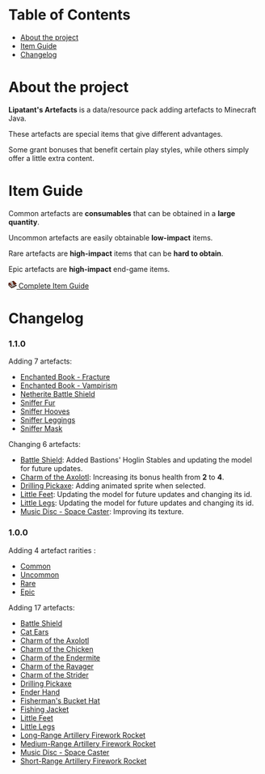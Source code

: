 # Table of Contents

<ul>
    <li><a href="#about-the-project">About the project</a></li>
    <li><a href="#item-guide">Item Guide</a></li>
    <li><a href="#changelog">Changelog</a></li>
</ul>

# About the project

**Lipatant's Artefacts** is a data/resource pack adding artefacts to Minecraft Java.

These artefacts are special items that give different advantages.

Some grant bonuses that benefit certain play styles, while others simply offer a little extra content.

# Item Guide

Common artefacts are **consumables** that can be obtained in a **large quantity**.

Uncommon artefacts are easily obtainable **low-impact** items.

Rare artefacts are **high-impact** items that can be **hard to obtain**.

Epic artefacts are **high-impact** end-game items.

[![](doc/guide.png) Complete Item Guide](/doc/ItemGuide.md)

# Changelog

### 1.1.0

Adding 7 artefacts:

- <a href="doc/ItemGuide.md#enchanted-book---fracture">Enchanted Book - Fracture</a>
- <a href="doc/ItemGuide.md#enchanted-book---vampirism">Enchanted Book - Vampirism</a>
- <a href="doc/ItemGuide.md#netherite-battle-shield">Netherite Battle Shield</a>
- <a href="doc/ItemGuide.md#sniffer-fur">Sniffer Fur</a>
- <a href="doc/ItemGuide.md#sniffer-hooves">Sniffer Hooves</a>
- <a href="doc/ItemGuide.md#sniffer-leggings">Sniffer Leggings</a>
- <a href="doc/ItemGuide.md#sniffer-mask">Sniffer Mask</a>

Changing 6 artefacts:

- <a href="doc/ItemGuide.md#battle-shield">Battle Shield</a>: Added Bastions' Hoglin Stables and updating the model for future updates.
- <a href="doc/ItemGuide.md#charm-of-the-axolotl">Charm of the Axolotl</a>: Increasing its bonus health from **2** to **4**.
- <a href="doc/ItemGuide.md#drilling-pickaxe">Drilling Pickaxe</a>: Adding animated sprite when selected.
- <a href="doc/ItemGuide.md#little-feet">Little Feet</a>: Updating the model for future updates and changing its id.
- <a href="doc/ItemGuide.md#little-legs">Little Legs</a>: Updating the model for future updates and changing its id.
- <a href="doc/ItemGuide.md#music-disc---space-caster">Music Disc - Space Caster</a>: Improving its texture.

### 1.0.0

Adding 4 artefact rarities :

- <a href="doc/ItemGuide.md#common-artefacts">Common</a>
- <a href="doc/ItemGuide.md#uncommon-artefacts">Uncommon</a>
- <a href="doc/ItemGuide.md#rare-artefacts">Rare</a>
- <a href="doc/ItemGuide.md#epic-artefacts">Epic</a>

Adding 17 artefacts:

- <a href="doc/ItemGuide.md#battle-shield">Battle Shield</a>
- <a href="doc/ItemGuide.md#cat-ears">Cat Ears</a>
- <a href="doc/ItemGuide.md#charm-of-the-axolotl">Charm of the Axolotl</a>
- <a href="doc/ItemGuide.md#charm-of-the-chicken">Charm of the Chicken</a>
- <a href="doc/ItemGuide.md#charm-of-the-endermite">Charm of the Endermite</a>
- <a href="doc/ItemGuide.md#charm-of-the-ravager">Charm of the Ravager</a>
- <a href="doc/ItemGuide.md#charm-of-the-strider">Charm of the Strider</a>
- <a href="doc/ItemGuide.md#drilling-pickaxe">Drilling Pickaxe</a>
- <a href="doc/ItemGuide.md#ender-hand">Ender Hand</a>
- <a href="doc/ItemGuide.md#fishermans-bucket-hat">Fisherman's Bucket Hat</a>
- <a href="doc/ItemGuide.md#fishing-jacket">Fishing Jacket</a>
- <a href="doc/ItemGuide.md#little-feet">Little Feet</a>
- <a href="doc/ItemGuide.md#little-legs">Little Legs</a>
- <a href="doc/ItemGuide.md#long-range-artillery-firework-rocket">Long-Range Artillery Firework Rocket</a>
- <a href="doc/ItemGuide.md#medium-range-artillery-firework-rocket">Medium-Range Artillery Firework Rocket</a>
- <a href="doc/ItemGuide.md#music-disc---space-caster">Music Disc - Space Caster</a>
- <a href="doc/ItemGuide.md#short-range-artillery-firework-rocket">Short-Range Artillery Firework Rocket</a>